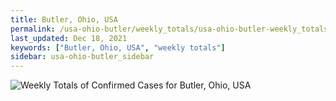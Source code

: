 ```yaml
---
title: Butler, Ohio, USA
permalink: /usa-ohio-butler/weekly_totals/usa-ohio-butler-weekly_totals.html
last_updated: Dec 18, 2021
keywords: ["Butler, Ohio, USA", "weekly totals"]
sidebar: usa-ohio-butler_sidebar
---
```


![Weekly Totals of Confirmed Cases for Butler, Ohio, USA](/covid_tracker/images/graphs/usa-ohio-butler-weekly_totals_graph.png)
